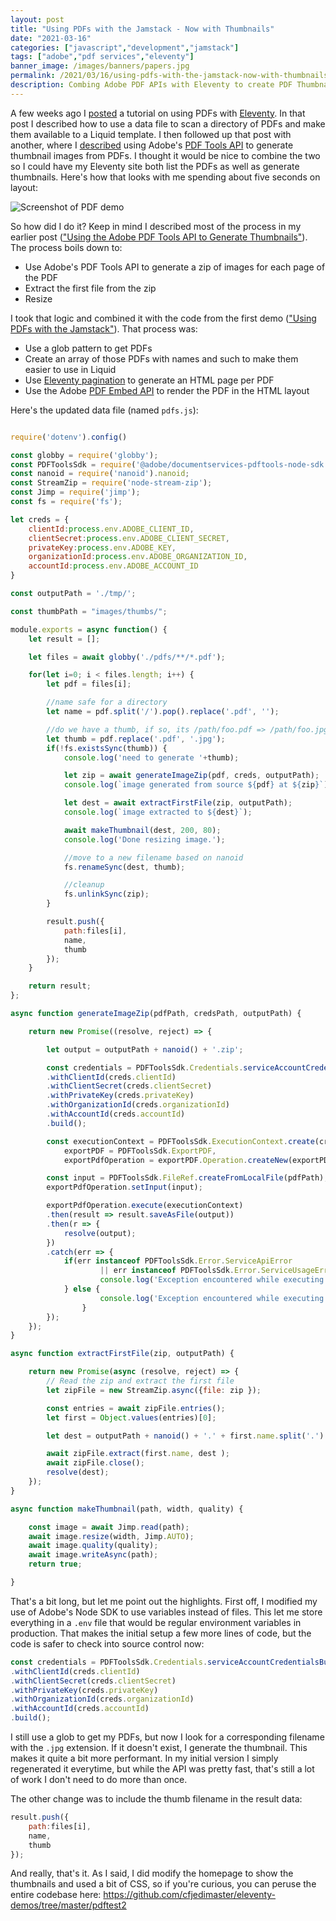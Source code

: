 ```yaml
---
layout: post
title: "Using PDFs with the Jamstack - Now with Thumbnails"
date: "2021-03-16"
categories: ["javascript","development","jamstack"]
tags: ["adobe","pdf services","eleventy"]
banner_image: /images/banners/papers.jpg
permalink: /2021/03/16/using-pdfs-with-the-jamstack-now-with-thumbnails.html
description: Combing Adobe PDF APIs with Eleventy to create PDF Thumbnails
---
```


A few weeks ago I [posted](https://www.raymondcamden.com/2021/02/25/using-pdfs-with-the-jamstack) a tutorial on using PDFs with [Eleventy](https://www.11ty.dev/). In that post I described how to use a data file to scan a directory of PDFs and make them available to a Liquid template. I then followed up that post with another, where I [described](https://www.raymondcamden.com/2021/03/02/using-the-adobe-pdf-tools-api-to-generate-thumbnails) using Adobe's [PDF Tools API](https://www.adobe.io/apis/documentcloud/dcsdk/pdf-tools.html) to generate thumbnail images from PDFs. I thought it would be nice to combine the two so I could have my Eleventy site both list the PDFs as well as generate thumbnails. Here's how that looks with me spending about five seconds on layout:

<p>
<img data-src="https://static.raymondcamden.com/images/2021/03/pdf11_1.jpg" alt="Screenshot of PDF demo" class="lazyload imgborder imgcenter">
</p>

So how did I do it? Keep in mind I described most of the process in my earlier post (["Using the Adobe PDF Tools API to Generate Thumbnails"](https://www.raymondcamden.com/2021/03/02/using-the-adobe-pdf-tools-api-to-generate-thumbnails)). The process boils down to:

* Use Adobe's PDF Tools API to generate a zip of images for each page of the PDF
* Extract the first file from the zip
* Resize

I took that logic and combined it with the code from the first demo (["Using PDFs with the Jamstack"](https://www.raymondcamden.com/2021/02/25/using-pdfs-with-the-jamstack)). That process was:

* Use a glob pattern to get PDFs
* Create an array of those PDFs with names and such to make them easier to use in Liquid
* Use [Eleventy pagination](https://www.11ty.dev/docs/pagination/) to generate an HTML page per PDF
* Use the Adobe [PDF Embed API](https://www.adobe.io/apis/documentcloud/dcsdk/pdf-embed.html) to render the PDF in the HTML layout

Here's the updated data file (named `pdfs.js`):

```js

require('dotenv').config()

const globby = require('globby');
const PDFToolsSdk = require('@adobe/documentservices-pdftools-node-sdk');
const nanoid = require('nanoid').nanoid;
const StreamZip = require('node-stream-zip');
const Jimp = require('jimp');
const fs = require('fs');

let creds = {
	clientId:process.env.ADOBE_CLIENT_ID,
	clientSecret:process.env.ADOBE_CLIENT_SECRET,
	privateKey:process.env.ADOBE_KEY,
	organizationId:process.env.ADOBE_ORGANIZATION_ID,
	accountId:process.env.ADOBE_ACCOUNT_ID
}

const outputPath = './tmp/';

const thumbPath = "images/thumbs/";

module.exports = async function() {
	let result = [];

	let files = await globby('./pdfs/**/*.pdf');

	for(let i=0; i < files.length; i++) {
		let pdf = files[i];

		//name safe for a directory
		let name = pdf.split('/').pop().replace('.pdf', '');

		//do we have a thumb, if so, its /path/foo.pdf => /path/foo.jpg
		let thumb = pdf.replace('.pdf', '.jpg');
		if(!fs.existsSync(thumb)) {
			console.log('need to generate '+thumb);

			let zip = await generateImageZip(pdf, creds, outputPath);
			console.log(`image generated from source ${pdf} at ${zip}`);

			let dest = await extractFirstFile(zip, outputPath);
			console.log(`image extracted to ${dest}`);

			await makeThumbnail(dest, 200, 80);
			console.log('Done resizing image.');

			//move to a new filename based on nanoid
			fs.renameSync(dest, thumb);

			//cleanup
			fs.unlinkSync(zip);
		}

		result.push({
			path:files[i],
			name,
			thumb
		});
	}

	return result;
};

async function generateImageZip(pdfPath, credsPath, outputPath) {

	return new Promise((resolve, reject) => {

		let output = outputPath + nanoid() + '.zip';

		const credentials = PDFToolsSdk.Credentials.serviceAccountCredentialsBuilder()
		.withClientId(creds.clientId)
		.withClientSecret(creds.clientSecret)
		.withPrivateKey(creds.privateKey)
		.withOrganizationId(creds.organizationId)
		.withAccountId(creds.accountId)
		.build();

		const executionContext = PDFToolsSdk.ExecutionContext.create(credentials),
			exportPDF = PDFToolsSdk.ExportPDF,
			exportPdfOperation = exportPDF.Operation.createNew(exportPDF.SupportedTargetFormats.JPEG);

		const input = PDFToolsSdk.FileRef.createFromLocalFile(pdfPath);
		exportPdfOperation.setInput(input);

		exportPdfOperation.execute(executionContext)
		.then(result => result.saveAsFile(output))
		.then(r => {
			resolve(output);
		})
		.catch(err => {
			if(err instanceof PDFToolsSdk.Error.ServiceApiError
					|| err instanceof PDFToolsSdk.Error.ServiceUsageError) {
					console.log('Exception encountered while executing operation', err);
			} else {
					console.log('Exception encountered while executing operation', err);
				}
		});
	});
}

async function extractFirstFile(zip, outputPath) {

	return new Promise(async (resolve, reject) => {
		// Read the zip and extract the first file
		let zipFile = new StreamZip.async({file: zip });

		const entries = await zipFile.entries();
		let first = Object.values(entries)[0];

		let dest = outputPath + nanoid() + '.' + first.name.split('.').pop();

		await zipFile.extract(first.name, dest );
		await zipFile.close();
		resolve(dest);
	});
}

async function makeThumbnail(path, width, quality) {

	const image = await Jimp.read(path);
	await image.resize(width, Jimp.AUTO);
	await image.quality(quality);
	await image.writeAsync(path);
	return true;

}
```

That's a bit long, but let me point out the highlights. First off, I modified my use of Adobe's Node SDK to use variables instead of files. This let me store everything in a `.env` file that would be regular environment variables in production. That makes the initial setup a few more lines of code, but the code is safer to check into source control now:

```js
const credentials = PDFToolsSdk.Credentials.serviceAccountCredentialsBuilder()
.withClientId(creds.clientId)
.withClientSecret(creds.clientSecret)
.withPrivateKey(creds.privateKey)
.withOrganizationId(creds.organizationId)
.withAccountId(creds.accountId)
.build();
```

I still use a glob to get my PDFs, but now I look for a corresponding filename with the `.jpg` extension. If it doesn't exist, I generate the thumbnail. This makes it quite a bit more performant. In my initial version I simply regenerated it everytime, but while the API was pretty fast, that's still a lot of work I don't need to do more than once. 

The other change was to include the thumb filename in the result data:

```js
result.push({
	path:files[i],
	name,
	thumb
});
```

And really, that's it. As I said, I did modify the homepage to show the thumbnails and used a bit of CSS, so if you're curious, you can peruse the entire codebase here: <https://github.com/cfjedimaster/eleventy-demos/tree/master/pdftest2>

